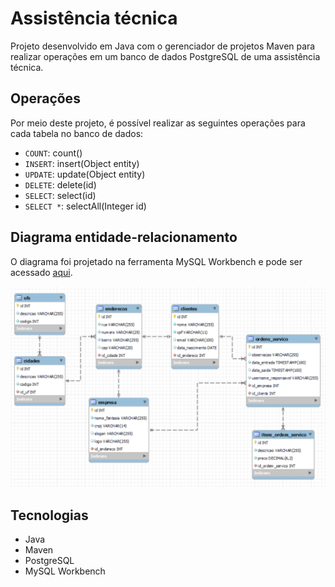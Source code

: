 # Assistência técnica

Projeto desenvolvido em Java com o gerenciador de projetos Maven para realizar operações em um banco de dados PostgreSQL de uma assistência técnica.

## Operações

Por meio deste projeto, é possível realizar as seguintes operações para cada tabela no banco de dados:

- `COUNT`: count()
- `INSERT`: insert(Object entity)
- `UPDATE`: update(Object entity)
- `DELETE`: delete(id)
- `SELECT`: select(id)
- `SELECT *`: selectAll(Integer id)

## Diagrama entidade-relacionamento

O diagrama foi projetado na ferramenta MySQL Workbench e pode ser acessado [aqui](./eer_diagram).

![Diagrama entidade-relacionamento da assistência ténica](.github/assistencia_tecnica_eer_diagram.png)

## Tecnologias
- Java
- Maven
- PostgreSQL
- MySQL Workbench
